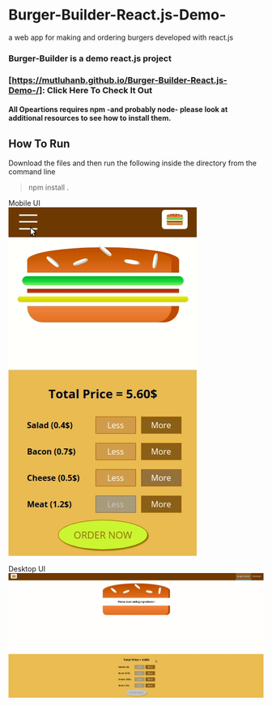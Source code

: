 # Burger-Builder-React.js-Demo-
a web app for making and ordering burgers developed with react.js


### Burger-Builder is a demo react.js project

### [https://mutluhanb.github.io/Burger-Builder-React.js-Demo-/]: Click Here To Check It Out

#### All Opeartions requires npm -and probably node- please look at additional resources to see how to install them.

## How To Run
 Download the files and then run the following inside the directory from the command line
 > npm install .
 
Mobile UI <br>
![](/demoMobile.gif)
 
Desktop UI
![](/demoDesktop.gif)
